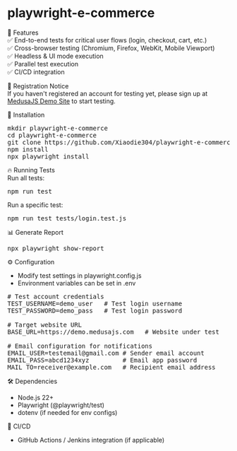 # playwright-e-commerce

📌 Features  
✅ End-to-end tests for critical user flows (login, checkout, cart, etc.)  
✅ Cross-browser testing (Chromium, Firefox, WebKit, Mobile Viewport)  
✅ Headless & UI mode execution  
✅ Parallel test execution  
✅ CI/CD integration

📝 Registration Notice  
If you haven't registered an account for testing yet, please sign up at [MedusaJS Demo Site](https://demo.medusajs.com) to start testing.

🚀 Installation

<pre>mkdir playwright-e-commerce
cd playwright-e-commerce
git clone https://github.com/Xiaodie304/playwright-e-commerce.git  
npm install
npx playwright install</pre>

🔥 Running Tests  
Run all tests:

<pre>npm run test</pre>

Run a specific test:

<pre>npm run test tests/login.test.js</pre>

📊 Generate Report

<pre>npx playwright show-report</pre>

⚙️ Configuration

- Modify test settings in playwright.config.js
- Environment variables can be set in .env

<pre>
# Test account credentials  
TEST_USERNAME=demo_user   # Test login username  
TEST_PASSWORD=demo_pass   # Test login password  

# Target website URL  
BASE_URL=https://demo.medusajs.com   # Website under test  

# Email configuration for notifications  
EMAIL_USER=testemail@gmail.com # Sender email account  
EMAIL_PASS=abcd1234xyz         # Email app password  
MAIL_TO=receiver@example.com   # Recipient email address  
</pre>

🛠 Dependencies

- Node.js 22+
- Playwright (@playwright/test)
- dotenv (if needed for env configs)

📌 CI/CD

- GitHub Actions / Jenkins integration (if applicable)
